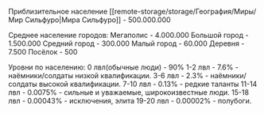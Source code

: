 Приблизительное население [[remote-storage/storage/География/Миры/Мир Сильфуро|Мира Сильфуро]] - 500.000.000

Среднее население городов:
Мегаполис - 4.000.000
Большой город - 1.500.000
Средний город - 300.000
Малый город - 60.000
Деревня - 7.500
Посёлок - 500

Уровни по населению:
0 лвл(обычные люди) - 90%
1-2 лвл - 7.6% - наёмники/солдаты низкой квалификации.
3-6 лвл - 2.3% - наёмники/солдаты высокой квалификации.
7-10 лвл - 0.13% - редкие таланты
11-14 лвл - 0.0075% - сильные и уважаемые, широкоизвестные люди.
15-18 лвл - 0.00043% - исключения, элита
19-20 лвл - 0.00002% - полубоги.
